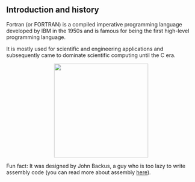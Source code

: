 ## Introduction and history 

Fortran (or FORTRAN) is a compiled imperative programming language developed by IBM in the 1950s and is famous for being the first high-level programming language.

It is mostly used for scientific and engineering applications and subsequently came to dominate scientific computing until the C era.

<p align="center">
  <img width="250" src="https://media.springernature.com/full/springer-static/image/art%3A10.1038%2F446998a/MediaObjects/41586_2007_Article_BF446998a_Figa_HTML.jpg">
</p>

Fun fact: It was designed by John Backus, a guy who is too lazy to write assembly code (you can read more about assembly [here](https://wikipedia.org/wiki/Assembly_language)).
